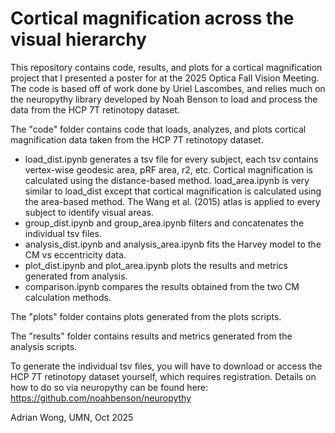 # Cortical magnification across the visual hierarchy
This repository contains code, results, and plots for a cortical
magnification project that I presented a poster for at the 2025 
Optica Fall Vision Meeting. The code is based off of work done by 
Uriel Lascombes, and relies much on the neuropythy library 
developed by Noah Benson to load and process the data from the 
HCP 7T retinotopy dataset.

The "code" folder contains code that loads, analyzes, and plots 
cortical magnification data taken from the HCP 7T retinotopy 
dataset. 
- load_dist.ipynb generates a tsv file for every subject, 
each tsv contains vertex-wise geodesic area, pRF area, r2, etc. 
Cortical magnification is calculated using the distance-based
method. load_area.ipynb is very similar to load_dist except that
cortical magnification is calculated using the area-based method.
The Wang et al. (2015) atlas is applied to every subject to
identify visual areas.
- group_dist.ipynb and group_area.ipynb filters and concatenates 
the individual tsv files.
- analysis_dist.ipynb and analysis_area.ipynb fits the Harvey model
to the CM vs eccentricity data.
- plot_dist.ipynb and plot_area.ipynb plots the results and metrics
generated from analysis.
- comparison.ipynb compares the results obtained from the two CM 
calculation methods.

The "plots" folder contains plots generated from the plots scripts.

The "results" folder contains results and metrics generated from 
the analysis scripts.

To generate the individual tsv files, you will have to download 
or access the HCP 7T retinotopy dataset yourself, which requires 
registration. Details on how to do so via neuropythy can be found
here: https://github.com/noahbenson/neuropythy

Adrian Wong,
UMN, Oct 2025
